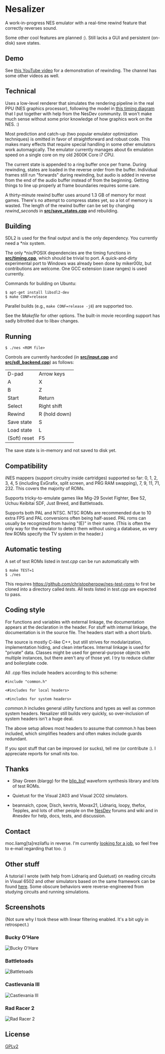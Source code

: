 Nesalizer
=========

A work-in-progress NES emulator with a real-time rewind feature that correctly reverses sound.

Some other cool features are planned :). Still lacks a GUI and persistent (on-disk) save states.

## Demo ##

See [this YouTube video](https://www.youtube.com/watch?v=qCQkYrQo9fI) for a demonstration of rewinding. The channel has some other videos as well.

## Technical ##

Uses a low-level renderer that simulates the rendering pipeline in the real PPU (NES graphics processor), following the model in [this timing diagram](http://wiki.nesdev.com/w/images/d/d1/Ntsc_timing.png) that I put together with help from the NesDev community. (It won't make much sense without some prior knowledge of how graphics work on the NES. :)

Most prediction and catch-up (two popular emulator optimization techniques) is omitted in favor of straightforward and robust code. This makes many effects that require special handling in some other emulators work automagically. The emulator currently manages about 6x emulation speed on a single core on my old 2600K Core i7 CPU.

The current state is appended to a ring buffer once per frame. During rewinding, states are loaded in the reverse order from the buffer. Individual frames still run "forwards" during rewinding, but audio is added in reverse from the end of the audio buffer instead of from the beginning. Getting things to line up properly at frame boundaries requires some care.

A thirty-minute rewind buffer uses around 1.3 GB of memory for most games. There's no attempt to compress states yet, so a lot of memory is wasted. The length of the rewind buffer can be set by changing *rewind_seconds* in [**src/save\_states.cpp**](src/save_states.cpp) and rebuilding.

## Building ##

SDL2 is used for the final output and is the only dependency. You currently need a \*nix system.

The only \*nix/POSIX dependencies are the timing functions in [**src/timing.cpp**](src/timing.cpp), which should be trivial to port. A quick-and-dirty experimental port to Windows was already been done by miker00lz, but contributions are welcome. One GCC extension (case ranges) is used currently.

Commands for building on Ubuntu:

    $ apt-get install libsdl2-dev
    $ make CONF=release
    
Parallel builds (e.g., `make CONF=release -j8`) are supported too.

See the *Makefile* for other options. The built-in movie recording support has sadly bitrotted due to libav changes.

## Running ##

    $ ./nes <ROM file>

Controls are currently hardcoded (in [**src/input.cpp**](src/input.cpp) and [**src/sdl_backend.cpp**](src/sdl_backend.cpp)) as follows:

<table>
  <tr><td>D-pad       </td><td>Arrow keys   </td></tr>
  <tr><td>A           </td><td>X            </td></tr>
  <tr><td>B           </td><td>Z            </td></tr>
  <tr><td>Start       </td><td>Return       </td></tr>
  <tr><td>Select      </td><td>Right shift  </td></tr>
  <tr><td>Rewind      </td><td>R (hold down)</td></tr>
  <tr><td>Save state  </td><td>S            </td></tr>
  <tr><td>Load state  </td><td>L            </td></tr>
  <tr><td>(Soft) reset</td><td>F5           </td></tr>
</table>

The save state is in-memory and not saved to disk yet.

## Compatibility ##

iNES mappers (support circuitry inside cartridges) supported so far: 0, 1, 2, 3, 4, 5 (including ExGrafix, split screen, and PRG RAM swapping), 7, 9, 11, 71, 232. This covers the majority of ROMs.

Supports tricky-to-emulate games like Mig-29 Soviet Fighter, Bee 52, Uchuu Keibitai SDF, Just Breed, and Battletoads.

Supports both PAL and NTSC. NTSC ROMs are recommended due to 10 extra FPS and PAL conversions often being half-assed. PAL roms can usually be recognized from having "(E)" in their name. (This is often the only way for the emulator to detect them without using a database, as very few ROMs specify the TV system in the header.)

## Automatic testing ##

A set of test ROMs listed in *test.cpp* can be run automatically with

    $ make TEST=1
    $ ./nes

This requires https://github.com/christopherpow/nes-test-roms to first be cloned into a directory called *tests*. All tests listed in *test.cpp* are expected to pass.

## Coding style ##

For functions and variables with external linkage, the documentation appears at the declaration in the header. For stuff with internal linkage, the documentation is in the source file. The headers start with a short blurb.

The source is mostly C-like C++, but still strives for modularization, implementation hiding, and clean interfaces. Internal linkage is used for "private" data. Classes might be used for general-purpose objects with multiple instances, but there aren't any of those yet. I try to reduce clutter and boilerplate code.

All .cpp files include headers according to this scheme:

    #include "common.h"
    
    <#includes for local headers>
    
    <#includes for system headers>

*common.h* includes general utility functions and types as well as common system headers. Nesalizer still builds very quickly, so over-inclusion of system headers isn't a huge deal.

The above setup allows most headers to assume that common.h has been included, which simplifies headers and often makes include guards redundant.

If you spot stuff that can be improved (or sucks), tell me (or contribute :). I appreciate reports for small nits too.

## Thanks ##

 * Shay Green (blargg) for the [blip\_buf](https://code.google.com/p/blip-buf/) waveform synthesis library and lots of test ROMs.

 * Quietust for the Visual 2A03 and Visual 2C02 simulators.

 * beannaich, cpow, Disch, kevtris, Movax21, Lidnariq, loopy, thefox, Tepples, and lots of other people on the [NesDev](http://nesdev.com) forums and wiki and in #nesdev for help, docs, tests, and discussion.

## Contact ##

moc.liamg[ta]rezilaflu in reverse. I'm currently [looking for a job](https://linkedin.com/in/magnussonulf), so feel free to e-mail regarding that too. :)

## Other stuff ##

A tutorial I wrote (with help from Lidnariq and Quietust) on reading circuits in Visual 6502 and other simulators based on the same framework can be found [here](http://wiki.nesdev.com/w/index.php/Visual_circuit_tutorial). Some obscure behaviors were reverse-engineered from studying circuits and running simulations.

## Screenshots ##

(Not sure why I took these with linear filtering enabled. It's a bit ugly in retrospect.)

### Bucky O'Hare ###

![Bucky O'Hare](https://raw.github.com/ulfalizer/nesalizer/screenshots/bucky.png)

### Battletoads ###

![Battletoads](https://raw.github.com/ulfalizer/nesalizer/screenshots/battletoads.png)

### Castlevania III ###

![Castlevania III](https://raw.github.com/ulfalizer/nesalizer/screenshots/cv3.png)

### Rad Racer 2 ###

![Rad Racer 2](https://raw.github.com/ulfalizer/nesalizer/screenshots/radracer2.png)

## License ##

[GPLv2](http://www.gnu.org/licenses/gpl-2.0.html)
